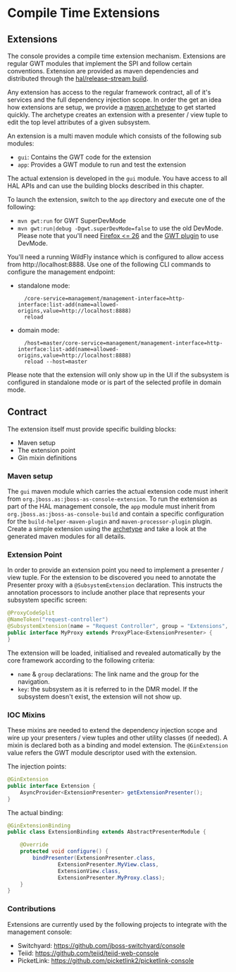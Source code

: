 # Compile Time Extensions 

## Extensions

The console provides a compile time extension mechanism. Extensions are regular GWT modules that implement the SPI and follow certain conventions. Extension are provided as maven dependencies and distributed through the [hal/release-stream build][1].

Any extension has access to the regular framework contract, all of it's services and the full dependency injection scope. In order the get an idea how extensions are setup, we provide a [maven archetype][3] to get started quickly. The archetype creates an extension with a presenter / view tuple to edit the top level attributes of a given subsystem. 

An extension is a multi maven module which consists of the following sub modules:

- `gui`: Contains the GWT code for the extension
- `app`: Provides a GWT module to run and test the extension

The actual extension is developed in the `gui` module. You have access to all HAL APIs and can use the building blocks described in this chapter.
 
To launch the extension, switch to the `app` directory and execute one of the following:
 
- `mvn gwt:run` for GWT SuperDevMode
- `mvn gwt:run|debug -Dgwt.superDevMode=false` to use the old DevMode. Please note that you'll need [Firefox <= 26](http://ftp.mozilla.org/pub/mozilla.org/firefox/releases/26.0/) and the [GWT plugin](http://www.gwtproject.org/missing-plugin/) to use DevMode.

You'll need a running WildFly instance which is configured to allow access from http://localhost:8888. Use one of the following CLI commands to configure the management endpoint:

- standalone mode: 

        /core-service=management/management-interface=http-interface:list-add(name=allowed-origins,value=http://localhost:8888)
        reload
    
- domain mode:

        /host=master/core-service=management/management-interface=http-interface:list-add(name=allowed-origins,value=http://localhost:8888)
        reload --host=master

Please note that the extension will only show up in the UI if the subsystem is configured in standalone mode or is part of the selected profile in domain mode. 

## Contract

The extension itself must provide specific building blocks:

- Maven setup
- The extension point
- Gin mixin definitions

### Maven setup

The `gui` maven module which carries the actual extension code must inherit from `org.jboss.as:jboss-as-console-extension`. To run the extension as part of the HAL management console, the `app` module must inherit from `org.jboss.as:jboss-as-console-build` and contain a specific configuration for the `build-helper-maven-plugin` and `maven-processor-plugin` plugin. Create a simple extension using the [archetype][3] and take a look at the generated maven modules for all details. 

### Extension Point

In order to provide an extension point you need to implement a presenter / view tuple. For the extension to be discovered you need to annotate the Presenter proxy with a `@SubsystemExtension` declaration. This instructs the annotation processors to include another place that represents your subsystem specific screen:

```java
@ProxyCodeSplit
@NameToken("request-controller")
@SubsystemExtension(name = "Request Controller", group = "Extensions", key = "request-controller")
public interface MyProxy extends ProxyPlace<ExtensionPresenter> {
}
```

The extension will be loaded, initialised and revealed automatically by the core framework according to the following criteria:

* `name` &amp; `group` declarations: The link name and the group for the navigation.
* `key`: the subsystem as it is referred to in the DMR model. If the subsystem doesn't exist, the extension will not show up.

### IOC Mixins

These mixins are needed to extend the dependency injection scope and wire up your presenters / view tuples and other utility classes (if needed). A mixin is declared both as a binding and model extension. The `@GinExtension` value refers the GWT module descriptor used with the extension.

The injection points:

```java
@GinExtension
public interface Extension {
    AsyncProvider<ExtensionPresenter> getExtensionPresenter();
}
```

The actual binding:

```java
@GinExtensionBinding
public class ExtensionBinding extends AbstractPresenterModule {

    @Override
    protected void configure() {
        bindPresenter(ExtensionPresenter.class,
                ExtensionPresenter.MyView.class,
                ExtensionView.class,
                ExtensionPresenter.MyProxy.class);
    }
}
```

### Contributions

Extensions are currently used by the following projects to integrate with the management console:

- Switchyard: https://github.com/jboss-switchyard/console
- Teiid: https://github.com/teiid/teiid-web-console
- PicketLink: https://github.com/picketlink2/picketlink-console

[1]: https://github.com/hal/release-stream/
[2]: https://github.com/teiid/teiid-web-console/tree/teiid-console-parent-1.1.0.Final
[3]: https://github.com/hal/archetypes/tree/master/subsystem-extension
